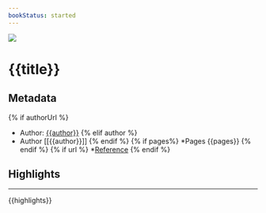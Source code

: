 ```yaml
---
bookStatus: started
---
```


  ![]({{bookImageUrl}})
# {{title}}
## Metadata

{% if authorUrl %}
* Author: [{{author}}]({{authorUrl}})
{%  elif author %}
* Author [[{{author}}]]
{%  endif %}
{%  if pages%} *Pages {{pages}} {%  endif  %}
{%  if url %} *[Reference]({{url}}) {%  endif  %}


## Highlights
----


{{highlights}}